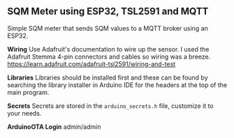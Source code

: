 ## SQM Meter using ESP32, TSL2591 and MQTT

Simple SQM meter that sends SQM values to a MQTT broker using an ESP32.

**Wiring**
Use Adafruit's documentation to wire up the sensor. I used the Adafruit Stemma 4-pin connectors and cables so wiring was a breeze.
https://learn.adafruit.com/adafruit-tsl2591/wiring-and-test

**Libraries**
Libraries should be installed first and these can be found by searching the library installer in Arduino IDE for the headers at the top of the main program.

**Secrets**
Secrets are stored in the `arduino_secrets.h` file, customize it to your needs.

**ArduinoOTA Login**
admin/admin
